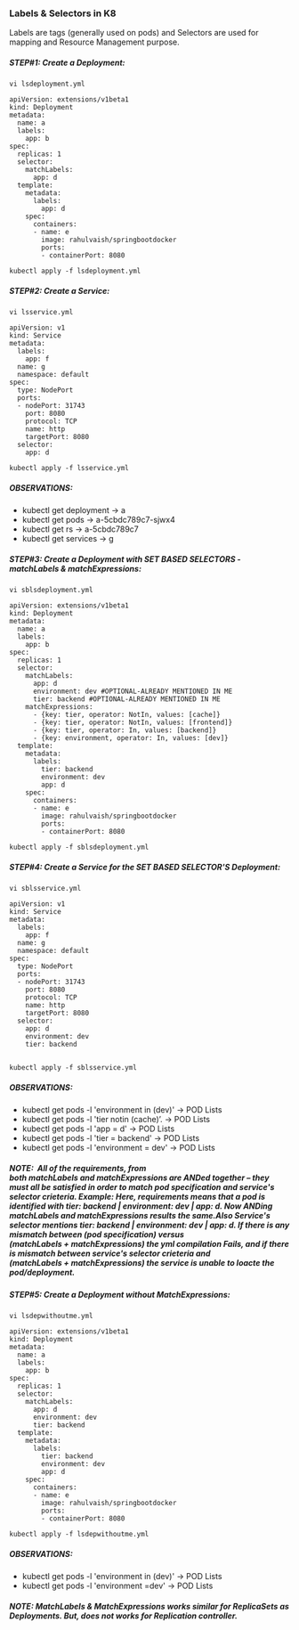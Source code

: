 ### Labels & Selectors in K8
Labels are tags (generally used on pods) and Selectors are used for mapping and Resource Management purpose.

##### STEP#1: Create a Deployment:
```
vi lsdeployment.yml
```
```
apiVersion: extensions/v1beta1
kind: Deployment
metadata:
  name: a
  labels:
    app: b
spec:
  replicas: 1
  selector:
    matchLabels:
      app: d
  template:
    metadata:
      labels:
        app: d
    spec:
      containers:
      - name: e
        image: rahulvaish/springbootdocker
        ports:
        - containerPort: 8080
```
```
kubectl apply -f lsdeployment.yml
```

##### STEP#2: Create a Service:
```
vi lsservice.yml
```
```
apiVersion: v1
kind: Service
metadata:
  labels:
    app: f
  name: g
  namespace: default
spec:
  type: NodePort
  ports:
  - nodePort: 31743
    port: 8080
    protocol: TCP
    name: http
    targetPort: 8080
  selector:
    app: d

```
```
kubectl apply -f lsservice.yml
```
##### OBSERVATIONS:

  - kubectl get deployment -> a
  - kubectl get pods -> a-5cbdc789c7-sjwx4
  - kubectl get rs -> a-5cbdc789c7
  - kubectl get services ->  g


##### STEP#3: Create a Deployment with SET BASED SELECTORS - matchLabels & matchExpressions:
```
vi sblsdeployment.yml
```
```
apiVersion: extensions/v1beta1
kind: Deployment
metadata:
  name: a
  labels:
    app: b
spec:
  replicas: 1
  selector:
    matchLabels:
      app: d
      environment: dev #OPTIONAL-ALREADY MENTIONED IN ME
      tier: backend #OPTIONAL-ALREADY MENTIONED IN ME
    matchExpressions:
      - {key: tier, operator: NotIn, values: [cache]}
      - {key: tier, operator: NotIn, values: [frontend]}
      - {key: tier, operator: In, values: [backend]} 
      - {key: environment, operator: In, values: [dev]}
  template:
    metadata:
      labels:
        tier: backend
        environment: dev
        app: d
    spec:
      containers:
      - name: e
        image: rahulvaish/springbootdocker
        ports:
        - containerPort: 8080
```
```
kubectl apply -f sblsdeployment.yml
```
##### STEP#4: Create a Service for the SET BASED SELECTOR'S Deployment:
```
vi sblsservice.yml
``` 
```
apiVersion: v1
kind: Service
metadata:
  labels:
    app: f
  name: g
  namespace: default
spec:
  type: NodePort
  ports:
  - nodePort: 31743
    port: 8080
    protocol: TCP
    name: http
    targetPort: 8080
  selector:
    app: d
    environment: dev
    tier: backend
 
```
```
kubectl apply -f sblsservice.yml
```
##### OBSERVATIONS:
  - kubectl get pods -l 'environment in (dev)' -> POD Lists
  - kubectl get pods -l 'tier notin (cache)’. -> POD Lists
  - kubectl get pods -l 'app = d' -> POD Lists
  - kubectl get pods -l 'tier = backend' -> POD Lists
  - kubectl get pods -l 'environment = dev' -> POD Lists


##### NOTE:  All of the requirements, from both matchLabels and matchExpressions are ANDed together – they must all be satisfied in order to match pod specification and service's selector crieteria. Example: Here, requirements means that a pod is identified with  tier: backend | environment: dev | app: d. Now ANDing matchLabels and matchExpressions results the same.Also Service's selector mentions tier: backend | environment: dev | app: d. If there is any mismatch between (pod specification) versus (matchLabels + matchExpressions) the yml compilation Fails, and if there is mismatch between service's selector crieteria and (matchLabels + matchExpressions) the service is unable to loacte the pod/deployment.


##### STEP#5:  Create a Deployment without MatchExpressions:
```
vi lsdepwithoutme.yml
```
```
apiVersion: extensions/v1beta1
kind: Deployment
metadata:
  name: a
  labels:
    app: b
spec:
  replicas: 1
  selector:
    matchLabels:
      app: d
      environment: dev
      tier: backend
  template:
    metadata:
      labels:
        tier: backend
        environment: dev
        app: d
    spec:
      containers:
      - name: e
        image: rahulvaish/springbootdocker
        ports:
        - containerPort: 8080
```        
```
kubectl apply -f lsdepwithoutme.yml
```
##### OBSERVATIONS:
  - kubectl get pods -l 'environment in (dev)' -> POD Lists
  - kubectl get pods -l 'environment =dev' -> POD Lists


##### NOTE: MatchLabels & MatchExpressions works similar for ReplicaSets as Deployments. But, does not works for Replication controller.
